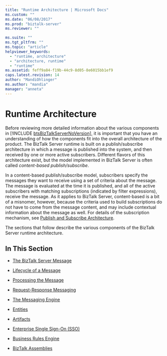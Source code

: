 ```yaml
---
title: "Runtime Architecture | Microsoft Docs"
ms.custom: ""
ms.date: "06/08/2017"
ms.prod: "biztalk-server"
ms.reviewer: ""

ms.suite: ""
ms.tgt_pltfrm: ""
ms.topic: "article"
helpviewer_keywords: 
  - "runtime, architecture"
  - "architecture, runtime"
  - "runtime"
ms.assetid: feff9a84-f19b-44c9-8d05-8e6015bb1ef9
caps.latest.revision: 14
author: "MandiOhlinger"
ms.author: "mandia"
manager: "anneta"
---
```

# Runtime Architecture
Before reviewing more detailed information about the various components in [!INCLUDE [btsBizTalkServerNoVersion](../includes/btsbiztalkservernoversion-md.md)], it is important that you have an understanding of how the components fit into the overall architecture of the product. The BizTalk Server runtime is built on a publish/subscribe architecture in which a message is published into the system, and then received by one or more active subscribers. Different flavors of this architecture exist, but the model implemented in BizTalk Server is often called <em>content-based publish/subscribe</em>.  
  
 In a content-based publish/subscribe model, subscribers specify the messages they want to receive using a set of criteria about the message. The message is evaluated at the time it is published, and all of the active subscribers with matching subscriptions (indicated by filter expressions), receive the message. As it applies to BizTalk Server, content-based is a bit of a misnomer, however, because the criteria used to build subscriptions do not have to come from the message content, and may include contextual information about the message as well. For details of the subscription mechanism, see [Publish and Subscribe Architecture](../core/publish-and-subscribe-architecture.md).  
  
 The sections that follow describe the various components of the BizTalk Server runtime architecture.  
  
## In This Section  
  
-   [The BizTalk Server Message](../core/the-biztalk-server-message.md)  
  
-   [Lifecycle of a Message](../core/lifecycle-of-a-message.md)  
  
-   [Processing the Message](../core/processing-the-message.md)  
  
-   [Request-Response Messaging](../core/request-response-messaging.md)  
  
-   [The Messaging Engine](../core/the-messaging-engine.md)  
  
-   [Entities](../core/entities.md)  
  
-   [Artifacts](../core/artifacts.md)  
  
-   [Enterprise Single Sign-On (SSO)](../core/enterprise-single-sign-on-sso.md)  
  
-   [Business Rules Engine](../core/business-rules-engine.md)  
  
-   [BizTalk Assemblies](../core/biztalk-assemblies.md)